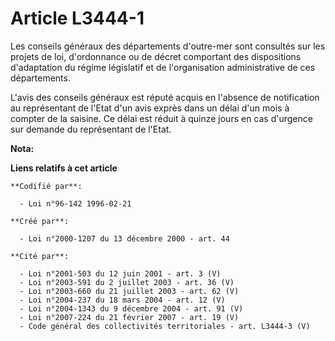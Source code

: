 # Article L3444-1

Les conseils généraux des départements d'outre-mer sont consultés sur les projets de loi, d'ordonnance ou de décret
comportant des dispositions d'adaptation du régime législatif et de l'organisation administrative de ces départements.

L'avis des conseils généraux est réputé acquis en l'absence de notification au représentant de l'Etat d'un avis exprès dans
un délai d'un mois à compter de la saisine. Ce délai est réduit à quinze jours en cas d'urgence sur demande du représentant
de l'Etat.

**Nota:**



**Liens relatifs à cet article**

	**Codifié par**:

	  - Loi n°96-142 1996-02-21

	**Créé par**:

	  - Loi n°2000-1207 du 13 décembre 2000 - art. 44

	**Cité par**:

	  - Loi n°2001-503 du 12 juin 2001 - art. 3 (V)
	  - Loi n°2003-591 du 2 juillet 2003 - art. 36 (V)
	  - Loi n°2003-660 du 21 juillet 2003 - art. 62 (V)
	  - Loi n°2004-237 du 18 mars 2004 - art. 12 (V)
	  - Loi n°2004-1343 du 9 décembre 2004 - art. 91 (V)
	  - Loi n°2007-224 du 21 février 2007 - art. 19 (V)
	  - Code général des collectivités territoriales - art. L3444-3 (V)
